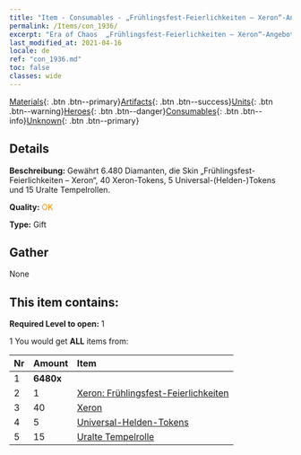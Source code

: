 ```yaml
---
title: "Item - Consumables - „Frühlingsfest-Feierlichkeiten – Xeron“-Angebot"
permalink: /Items/con_1936/
excerpt: "Era of Chaos  „Frühlingsfest-Feierlichkeiten – Xeron“-Angebot"
last_modified_at: 2021-04-16
locale: de
ref: "con_1936.md"
toc: false
classes: wide
---
```

 [Materials](/de/Items/){: .btn .btn--primary}[Artifacts](/de/Items/Artifacts/){: .btn .btn--success}[Units](/de/Items/Units/){: .btn .btn--warning}[Heroes](/de/Items/Heroes/){: .btn .btn--danger}[Consumables](/de/Items/Consumables/){: .btn .btn--info}[Unknown](/de/Items/Unknown/){: .btn .btn--primary}

## Details
 **Beschreibung:** Gewährt 6.480 Diamanten, die Skin „Frühlingsfest-Feierlichkeiten – Xeron“, 40 Xeron-Tokens, 5 Universal-(Helden-)Tokens und 15 Uralte Tempelrollen.

 **Quality:** <span style="color: #FF8C00">OK</span>

 **Type:** Gift

## Gather

  None

## This item contains:

 **Required Level to open:** 1

 1 You would get **ALL** items  from:

  | Nr | Amount |     Item    |
  |:---|:-------|:------------|
  | 1 |  **6480x** | <i class="fas fa-gem"/> |  | 
  | 2 | 1 | [Xeron: Frühlingsfest-Feierlichkeiten](/de/Items/con_1063/) |  | 
  | 3 | 40 | [Xeron](/de/Items/her_383/) |  | 
  | 4 | 5 | [Universal-Helden-Tokens](/de/Items/her_358/) |  | 
  | 5 | 15 | [Uralte Tempelrolle](/de/Items/con_697/) |  | 
